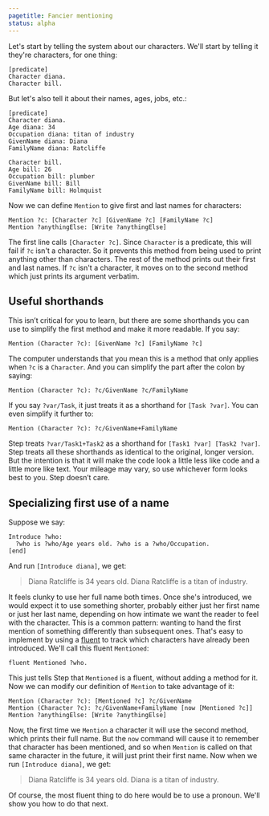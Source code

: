 ```yaml
---
pagetitle: Fancier mentioning
status: alpha
---
```

Let's start by telling the system about our characters.  We'll start by telling it they're characters, for one thing:
```step
[predicate]
Character diana.
Character bill.
```
But let's also tell it about their names, ages, jobs, etc.:
```step
[predicate]
Character diana.
Age diana: 34
Occupation diana: titan of industry
GivenName diana: Diana
FamilyName diana: Ratcliffe

Character bill.
Age bill: 26
Occupation bill: plumber
GivenName bill: Bill
FamilyName bill: Holmquist
```
Now we can define `Mention` to give first and last names for characters:
```step
Mention ?c: [Character ?c] [GivenName ?c] [FamilyName ?c]
Mention ?anythingElse: [Write ?anythingElse]
```
The first line calls `[Character ?c]`.  Since `Character` is a predicate, this will fail if `?c` isn't a character.  So it prevents this method from being used to print anything other than characters.  The rest of the method prints out their first and last names.  If `?c` isn't a character, it moves on to the second method which just prints its argument verbatim.

## Useful shorthands

This isn’t critical for you to learn, but there are some shorthands you can use to simplify the first method and make it more readable.  If you say:
```step
Mention (Character ?c): [GivenName ?c] [FamilyName ?c]
```
The computer understands that you mean this is a method that only applies when `?c` is a `Character`.  And you can simplify the part after the colon by saying:
```step
Mention (Character ?c): ?c/GivenName ?c/FamilyName
```
If you say `?var/Task`, it just treats it as a shorthand for `[Task ?var]`.  You can even simplify it further to:
```step
Mention (Character ?c): ?c/GivenName+FamilyName
```
Step treats `?var/Task1+Task2` as a shorthand for `[Task1 ?var] [Task2 ?var]`.  Step treats all these shorthands as identical to the original, longer version.  But the intention is that it will make the code look a little less like code and a little more like text.  Your mileage may vary, so use whichever form looks best to you.  Step doesn’t care.

## Specializing first use of a name

Suppose we say:
```step
Introduce ?who:
  ?who is ?who/Age years old. ?who is a ?who/Occupation.
[end]
```
And run `[Introduce diana]`, we get:

> Diana Ratcliffe is 34 years old.  Diana Ratcliffe is a titan of industry.

It feels clunky to use her full name both times.  Once she's introduced, we would expect it to use something shorter, probably either just her first name or just her last name, depending on how intimate we want the reader to feel with the character.  This is a common pattern: wanting to hand the first mention of something differently than subsequent ones.  That's easy to implement by using a [fluent](fluents) to track which characters have already been introduced.  We'll call this fluent `Mentioned`:
```step
fluent Mentioned ?who.
```
This just tells Step that `Mentioned` is a fluent, without adding a method for it.  Now we can modify our definition of `Mention` to take advantage of it:
```step
Mention (Character ?c): [Mentioned ?c] ?c/GivenName
Mention (Character ?c): ?c/GivenName+FamilyName [now [Mentioned ?c]]
Mention ?anythingElse: [Write ?anythingElse]
```
Now, the first time we `Mention` a character it will use the second method, which prints their full name.  But the `now` command will cause it to remember that character has been mentioned, and so when `Mention` is called on that same character in the future, it will just print their first name.  Now when we run `[Introduce diana]`, we get:

> Diana Ratcliffe is 34 years old.  Diana is a titan of industry.

Of course, the most fluent thing to do here would be to use a pronoun.  We'll show you how to do that next.